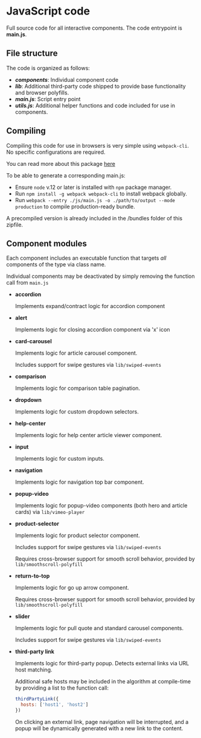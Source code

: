 # JavaScript code

Full source code for all interactive components.
The code entrypoint is **main.js**.

## File structure

The code is organized as follows:

- **_components_**: Individual component code
- **_lib_**: Additional third-party code shipped to provide base functionality and browser polyfills.
- **_main.js_**: Script entry point
- **_utils.js_**: Additional helper functions and code included for use in components.

## Compiling

Compiling this code for use in browsers is very simple using `webpack-cli`. No specific configurations are required.

You can read more about this package [here](https://github.com/webpack/webpack-cli/blob/master/packages/webpack-cli/README.md)

To be able to generate a corresponding main.js:

- Ensure `node` v.12 or later is installed with `npm` package manager.
- Run `npm install -g webpack webpack-cli` to install webpack globally.
- Run `webpack --entry ./js/main.js -o ./path/to/output --mode production` to compile production-ready bundle.

A precompiled version is already included in the /bundles folder of this zipfile.

## Component modules

Each component includes an executable function that targets _all_ components of the type via class name.

Individual components may be deactivated by simply removing the function call from `main.js`

- **accordion**

  Implements expand/contract logic for accordion component

- **alert**

  Implements logic for closing accordion component via 'x' icon

- **card-carousel**

  Implements logic for article carousel component.

  Includes support for swipe gestures via `lib/swiped-events`

- **comparison**

  Implements logic for comparison table pagination.

- **dropdown**

  Implements logic for custom dropdown selectors.

- **help-center**

  Implements logic for help center article viewer component.

- **input**

  Implements logic for custom inputs.

- **navigation**

  Implements logic for navigation top bar component.

- **popup-video**

  Implements logic for popup-video components (both hero and article cards) via `lib/vimeo-player`

- **product-selector**

  Implements logic for product selector component.

  Includes support for swipe gestures via `lib/swiped-events`

  Requires cross-browser support for smooth scroll behavior, provided by `lib/smoothscroll-polyfill`

- **return-to-top**

  Implements logic for go up arrow component.

  Requires cross-browser support for smooth scroll behavior, provided by `lib/smoothscroll-polyfill`

- **slider**

  Implements logic for pull quote and standard carousel components.

  Includes support for swipe gestures via `lib/swiped-events`

- **third-party link**

  Implements logic for third-party popup. Detects external links via URL host matching.

  Additional safe hosts may be included in the algorithm at compile-time by providing a list to the function call:

  ```js
  thirdPartyLink({
    hosts: ['host1', 'host2']
  })
  ```

  On clicking an external link, page navigation will be interrupted, and a popup will be dynamically generated with a
  new link to the content.
